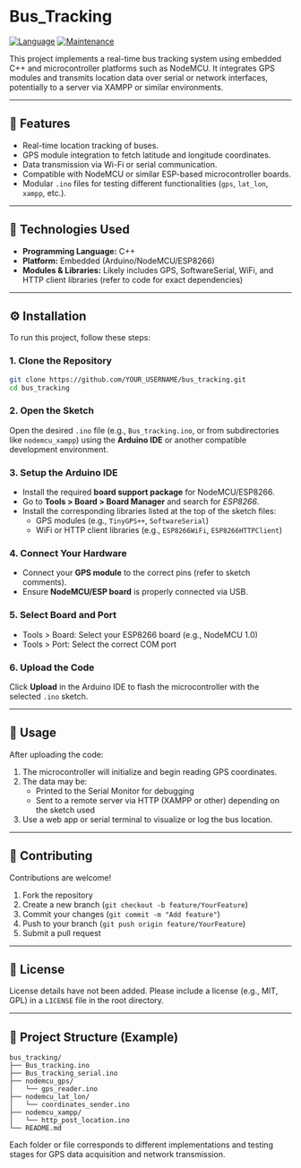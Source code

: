 # Bus_Tracking

[![Language](https://img.shields.io/badge/Language-C%2B%2B-yellow.svg?style=for-the-badge)](https://en.wikipedia.org/wiki/Programming_language)
[![Maintenance](https://img.shields.io/badge/Maintained%3F-yes-green.svg?style=for-the-badge)](https://github.com/YOUR_USERNAME/bus_tracking/graphs/commit-activity)

This project implements a real-time bus tracking system using embedded C++ and microcontroller platforms such as NodeMCU. It integrates GPS modules and transmits location data over serial or network interfaces, potentially to a server via XAMPP or similar environments.

---

## 📌 Features

- Real-time location tracking of buses.
- GPS module integration to fetch latitude and longitude coordinates.
- Data transmission via Wi-Fi or serial communication.
- Compatible with NodeMCU or similar ESP-based microcontroller boards.
- Modular `.ino` files for testing different functionalities (`gps`, `lat_lon`, `xampp`, etc.).

---

## 🧰 Technologies Used

- **Programming Language:** C++
- **Platform:** Embedded (Arduino/NodeMCU/ESP8266)
- **Modules & Libraries:** Likely includes GPS, SoftwareSerial, WiFi, and HTTP client libraries (refer to code for exact dependencies)

---

## ⚙️ Installation

To run this project, follow these steps:

### 1. Clone the Repository

```bash
git clone https://github.com/YOUR_USERNAME/bus_tracking.git
cd bus_tracking
```

### 2. Open the Sketch

Open the desired `.ino` file (e.g., `Bus_tracking.ino`, or from subdirectories like `nodemcu_xampp`) using the **Arduino IDE** or another compatible development environment.

### 3. Setup the Arduino IDE

- Install the required **board support package** for NodeMCU/ESP8266.
- Go to **Tools > Board > Board Manager** and search for *ESP8266*.
- Install the corresponding libraries listed at the top of the sketch files:
  - GPS modules (e.g., `TinyGPS++`, `SoftwareSerial`)
  - WiFi or HTTP client libraries (e.g., `ESP8266WiFi`, `ESP8266HTTPClient`)

### 4. Connect Your Hardware

- Connect your **GPS module** to the correct pins (refer to sketch comments).
- Ensure **NodeMCU/ESP board** is properly connected via USB.

### 5. Select Board and Port

- Tools > Board: Select your ESP8266 board (e.g., NodeMCU 1.0)
- Tools > Port: Select the correct COM port

### 6. Upload the Code

Click **Upload** in the Arduino IDE to flash the microcontroller with the selected `.ino` sketch.

---

## 🚀 Usage

After uploading the code:

1. The microcontroller will initialize and begin reading GPS coordinates.
2. The data may be:
   - Printed to the Serial Monitor for debugging
   - Sent to a remote server via HTTP (XAMPP or other) depending on the sketch used
3. Use a web app or serial terminal to visualize or log the bus location.

---

## 🤝 Contributing

Contributions are welcome!

1. Fork the repository
2. Create a new branch (`git checkout -b feature/YourFeature`)
3. Commit your changes (`git commit -m "Add feature"`)
4. Push to your branch (`git push origin feature/YourFeature`)
5. Submit a pull request

---

## 📄 License

License details have not been added. Please include a license (e.g., MIT, GPL) in a `LICENSE` file in the root directory.

---

## 📂 Project Structure (Example)

```
bus_tracking/
├── Bus_tracking.ino
├── Bus_tracking_serial.ino
├── nodemcu_gps/
│   └── gps_reader.ino
├── nodemcu_lat_lon/
│   └── coordinates_sender.ino
├── nodemcu_xampp/
│   └── http_post_location.ino
└── README.md
```

Each folder or file corresponds to different implementations and testing stages for GPS data acquisition and network transmission.
